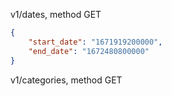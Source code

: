 v1/dates, method GET

````json
{
    "start_date": "1671919200000",
    "end_date": "1672480800000"
}
````

v1/categories, method GET

````json

````
